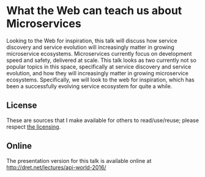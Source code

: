 # What the Web can teach us about Microservices

Looking to the Web for inspiration, this talk will discuss how service discovery and service evolution will increasingly matter in growing microservice ecosystems. Microservices currently focus on development speed and safety, delivered at scale. This talk looks as two currently not so popular topics in this space, specifically at service discovery and service evolution, and how they will increasingly matter in growing microservice ecosystems. Specifically, we will look to the web for inspiration, which has been a successfully evolving service ecosystem for quite a while.


## License

These are sources that I make available for others to read/use/reuse; please respect [the licensing](../LICENSE).


## Online

The presentation version for this talk is available online at http://dret.net/lectures/api-world-2016/

